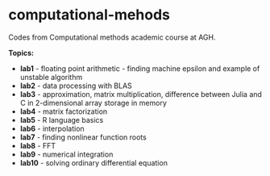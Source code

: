 # computational-mehods

Codes from Computational methods academic course at AGH.

**Topics:**
* **lab1** - floating point arithmetic - finding machine epsilon and example of unstable algorithm
* **lab2** - data processing with BLAS
* **lab3** - approximation, matrix multiplication, difference between Julia and C in 2-dimensional array storage in memory
* **lab4** - matrix factorization
* **lab5** - R language basics
* **lab6** - interpolation
* **lab7** - finding nonlinear function roots
* **lab8** - FFT
* **lab9** - numerical integration
* **lab10** - solving ordinary differential equation
